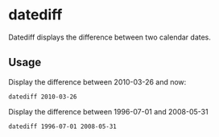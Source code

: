 # datediff

Datediff displays the difference between two calendar dates.

## Usage

Display the difference between 2010-03-26 and now:

    datediff 2010-03-26

Display the difference between 1996-07-01 and 2008-05-31

    datediff 1996-07-01 2008-05-31
